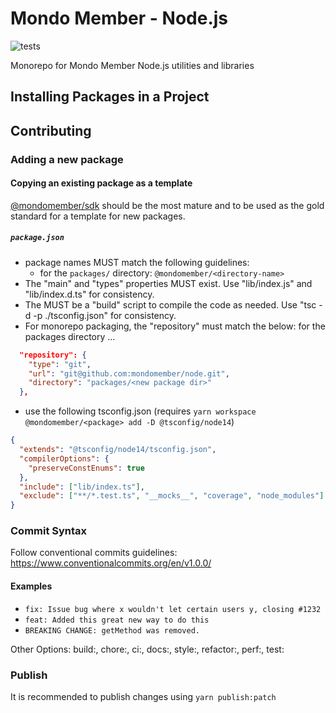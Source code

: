# Mondo Member - Node.js

![tests](https://github.com/mondomember/node/workflows/tests/badge.svg)

Monorepo for Mondo Member Node.js utilities and libraries

## Installing Packages in a Project

## Contributing

### Adding a new package

#### Copying an existing package as a template

[@mondomember/sdk](./packages/sdk) should be the most mature and to be used as the gold standard for a template for new packages.

##### `package.json`

- package names MUST match the following guidelines:
  - for the `packages/` directory: `@mondomember/<directory-name>`
- The "main" and "types" properties MUST exist. Use "lib/index.js" and "lib/index.d.ts" for consistency.
- The MUST be a "build" script to compile the code as needed. Use "tsc -d -p ./tsconfig.json" for consistency.
- For monorepo packaging, the "repository" must match the below:
  for the packages directory ...

```json
  "repository": {
    "type": "git",
    "url": "git@github.com:mondomember/node.git",
    "directory": "packages/<new package dir>"
  },
```

- use the following tsconfig.json (requires `yarn workspace @mondomember/<package> add -D @tsconfig/node14`)

```json
{
  "extends": "@tsconfig/node14/tsconfig.json",
  "compilerOptions": {
    "preserveConstEnums": true
  },
  "include": ["lib/index.ts"],
  "exclude": ["**/*.test.ts", "__mocks__", "coverage", "node_modules"]
}
```

### Commit Syntax

Follow conventional commits guidelines: https://www.conventionalcommits.org/en/v1.0.0/

#### Examples

- `fix: Issue bug where x wouldn't let certain users y, closing #1232`
- `feat: Added this great new way to do this`
- `BREAKING CHANGE: getMethod was removed.`

Other Options:
build:, chore:, ci:, docs:, style:, refactor:, perf:, test:

### Publish

It is recommended to publish changes using `yarn publish:patch`
